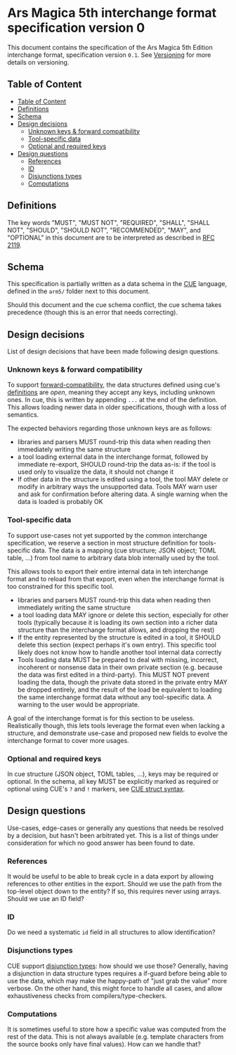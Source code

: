 # Ars Magica 5th interchange format specification version 0 <!-- omit in toc -->

This document contains the specification of the Ars Magica 5th Edition interchange format, specification version `0.1`.
See [Versioning](../README.md#versioning) for more details on versioning.

## Table of Content

- [Table of Content](#table-of-content)
- [Definitions](#definitions)
- [Schema](#schema)
- [Design decisions](#design-decisions)
  - [Unknown keys \& forward compatibility](#unknown-keys--forward-compatibility)
  - [Tool-specific data](#tool-specific-data)
  - [Optional and required keys](#optional-and-required-keys)
- [Design questions](#design-questions)
  - [References](#references)
  - [ID](#id)
  - [Disjunctions types](#disjunctions-types)
  - [Computations](#computations)

## Definitions

The key words "MUST", "MUST NOT", "REQUIRED", "SHALL", "SHALL NOT", "SHOULD", "SHOULD NOT", "RECOMMENDED", "MAY", and
"OPTIONAL" in this document are to be interpreted as described in [RFC 2119][rfc-2119].

[rfc-2119]: https://www.rfc-editor.org/rfc/rfc2119

## Schema

This specification is partially written as a data schema in the [CUE][cuelang] language, defined in the `arm5/` folder
next to this document.

Should this document and the cue schema conflict, the cue schema takes precedence (though this is an error that needs
correcting).

[cuelang]: https://cuelang.org/

## Design decisions

List of design decisions that have been made following design questions.

### Unknown keys & forward compatibility

To support [forward-compatibility](../README.md#forward-compatibility), the data structures defined using cue's
[definitions][cuelang-definitions] are _open_, meaning they accept any keys, including unknown ones. In cue, this is
written by appending `...` at the end of the definition. This allows loading newer data in older specifications, though
with a loss of semantics.

The expected behaviors regarding those unknown keys are as follows:

- libraries and parsers MUST round-trip this data when reading then immediately writing the same structure
- a tool loading external data in the interchange format, followed by immediate re-export, SHOULD round-trip the data
  as-is: if the tool is used only to visualize the data, it should not change it
- If other data in the structure is edited using a tool, the tool MAY delete or modify in arbitrary ways the unsupported
  data. Tools MAY warn user and ask for confirmation before altering data. A single warning when the data is loaded is
  probably OK

[cuelang-definitions]: https://cuelang.org/docs/tour/types/definitions/

### Tool-specific data

To support use-cases not yet supported by the common interchange specification, we reserve a section in most structure
definition for tools-specific data. The data is a mapping (cue structure; JSON object; TOML table, ...) from tool name
to arbitrary data blob internally used by the tool.

This allows tools to export their entire internal data in teh interchange format and to reload from that export, even
when the interchange format is too constrained for this specific tool.

- libraries and parsers MUST round-trip this data when reading then immediately writing the same structure
- a tool loading data MAY ignore or delete this section, especially for other tools (typically because it is loading its
  own section into a richer data structure than the interchange format allows, and dropping the rest)
- If the entity represented by the structure is edited in a tool, it SHOULD delete this section (expect perhaps it's own
  entry). This specific tool likely does not know how to handle another tool internal data correctly
- Tools loading data MUST be prepared to deal with missing, incorrect, incoherent or nonsense data in their own private
  section (e.g. because the data was first edited in a third-party). This MUST NOT prevent loading the data, though the
  private data stored in the private entry MAY be dropped entirely, and the result of the load be equivalent to loading
  the same interchange format data without any tool-specific data. A warning to the user would be appropriate.

A goal of the interchange format is for this section to be useless. Realistically though, this lets tools leverage the
format even when lacking a structure, and demonstrate use-case and proposed new fields to evolve the interchange format
to cover more usages.

### Optional and required keys

In cue structure (JSON object, TOML tables, ...), keys may be required or optional. In the schema, all key MUST be
explicitly marked as required or optional using CUE's `?` and `!` markers, see [CUE struct syntax][cuelang-structs].

[cuelang-structs]: https://cuelang.org/docs/tour/types/structs/

## Design questions

Use-cases, edge-cases or generally any questions that needs be resolved by a decision, but hasn't been arbitrated yet.
This is a list of things under consideration for which no good answer has been found to date.

### References

It would be useful to be able to break cycle in a data export by allowing references to other entities in the export.
Should we use the path from the top-level object down to the entity? If so, this requires never using arrays. Should we
use an ID field?

### ID

Do we need a systematic `id` field in all structures to allow identification?

### Disjunctions types

CUE support [disjunction types][cuelang-disjunctions]: how should we use those? Generally, having a disjunction in data
structure types requires a if-guard before being able to use the data, which may make the happy-path of "just grab the
value" more verbose. On the other hand, this might force to handle all cases, and allow exhaustiveness checks from
compilers/type-checkers.

[cuelang-disjunctions]: https://cuelang.org/docs/tour/types/disjunctions/

### Computations

It is sometimes useful to store how a specific value was computed from the rest of the data. This is not always
available (e.g. template characters from the source books only have final values). How can we handle that?
